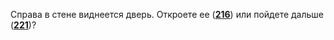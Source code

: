 Справа в стене виднеется дверь. Откроете ее ([**216**](#n_216)) или пойдете дальше ([**221**](#n_221))?

